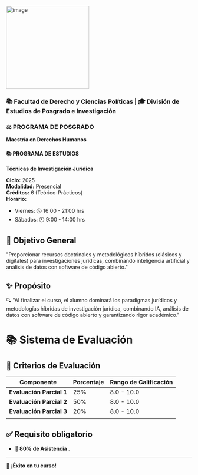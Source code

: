 
<img width="225" height="225" alt="image" src="https://github.com/user-attachments/assets/267c00d8-9884-4893-b249-e623d333aa3c" />

### 📚 Facultad de Derecho y Ciencias Políticas | 🎓 División de Estudios de Posgrado e Investigación

### ⚖️ PROGRAMA DE POSGRADO  
**Maestría en Derechos Humanos**  

#### 📚 PROGRAMA DE ESTUDIOS  
**Técnicas de Investigación Jurídica**  

**Ciclo:** 2025  
**Modalidad:** Presencial  
**Créditos:** 6 (Teórico-Prácticos)  
**Horario:**  
- Viernes: 🕓 16:00 - 21:00 hrs  
- Sábados: 🕗 9:00 - 14:00 hrs  

## 🎯 **Objetivo General**  
"Proporcionar recursos doctrinales y metodológicos híbridos (clásicos y digitales) para investigaciones jurídicas, combinando inteligencia artificial y análisis de datos con software de código abierto." 

## ✨ **Propósito**  
🔍 "Al finalizar el curso, el alumno dominará los paradigmas jurídicos y metodologías híbridas de investigación jurídica, combinando IA, análisis de datos con software de código abierto y garantizando rigor académico."

# 📚 **Sistema de Evaluación**  

## 📌 **Criterios de Evaluación**  

| **Componente**             | **Porcentaje**| **Rango de Calificación**|  
|----------------------------|---------------|--------------------------|  
| **Evaluación Parcial 1**   | 25%           | 8.0 - 10.0               |  
| **Evaluación Parcial 2**   | 50%           | 8.0 - 10.0               |  
| **Evaluación Parcial 3**   | 20%           | 8.0 - 10.0               |  
|                            |               |                          |             


## ✅ **Requisito obligatorio**  
- **📅 80% de Asistencia** .  

---

🚀 **¡Éxito en tu curso!**


